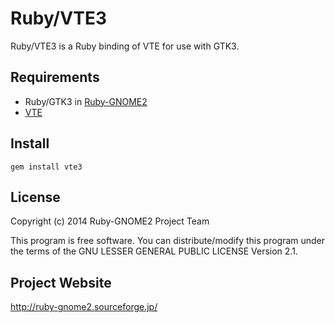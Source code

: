 # Ruby/VTE3

Ruby/VTE3 is a Ruby binding of VTE for use with GTK3.

## Requirements

* Ruby/GTK3 in
  [Ruby-GNOME2](http://ruby-gnome2.sourceforge.jp/)
* [VTE](https://live.gnome.org/Terminal/VTE)

## Install

    gem install vte3

## License

Copyright (c) 2014 Ruby-GNOME2 Project Team

This program is free software. You can distribute/modify this program
under the terms of the GNU LESSER GENERAL PUBLIC LICENSE Version 2.1.

## Project Website

http://ruby-gnome2.sourceforge.jp/
